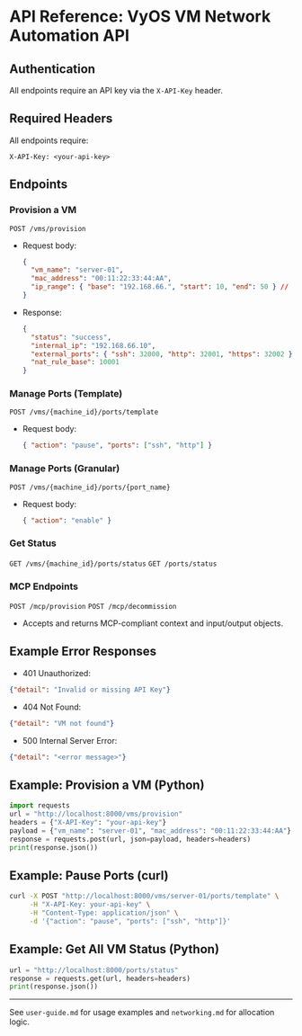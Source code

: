 # API Reference: VyOS VM Network Automation API

## Authentication
All endpoints require an API key via the `X-API-Key` header.

## Required Headers
All endpoints require:
```
X-API-Key: <your-api-key>
```

## Endpoints

### Provision a VM
`POST /vms/provision`
- Request body:
  ```json
  {
    "vm_name": "server-01",
    "mac_address": "00:11:22:33:44:AA",
    "ip_range": { "base": "192.168.66.", "start": 10, "end": 50 } // optional
  }
  ```
- Response:
  ```json
  {
    "status": "success",
    "internal_ip": "192.168.66.10",
    "external_ports": { "ssh": 32000, "http": 32001, "https": 32002 },
    "nat_rule_base": 10001
  }
  ```

### Manage Ports (Template)
`POST /vms/{machine_id}/ports/template`
- Request body:
  ```json
  { "action": "pause", "ports": ["ssh", "http"] }
  ```

### Manage Ports (Granular)
`POST /vms/{machine_id}/ports/{port_name}`
- Request body:
  ```json
  { "action": "enable" }
  ```

### Get Status
`GET /vms/{machine_id}/ports/status`
`GET /ports/status`

### MCP Endpoints
`POST /mcp/provision`
`POST /mcp/decommission`
- Accepts and returns MCP-compliant context and input/output objects.

## Example Error Responses
- 401 Unauthorized:
```json
{"detail": "Invalid or missing API Key"}
```
- 404 Not Found:
```json
{"detail": "VM not found"}
```
- 500 Internal Server Error:
```json
{"detail": "<error message>"}
```

## Example: Provision a VM (Python)
```python
import requests
url = "http://localhost:8000/vms/provision"
headers = {"X-API-Key": "your-api-key"}
payload = {"vm_name": "server-01", "mac_address": "00:11:22:33:44:AA"}
response = requests.post(url, json=payload, headers=headers)
print(response.json())
```

## Example: Pause Ports (curl)
```bash
curl -X POST "http://localhost:8000/vms/server-01/ports/template" \
     -H "X-API-Key: your-api-key" \
     -H "Content-Type: application/json" \
     -d '{"action": "pause", "ports": ["ssh", "http"]}'
```

## Example: Get All VM Status (Python)
```python
url = "http://localhost:8000/ports/status"
response = requests.get(url, headers=headers)
print(response.json())
```

---
See `user-guide.md` for usage examples and `networking.md` for allocation logic.
